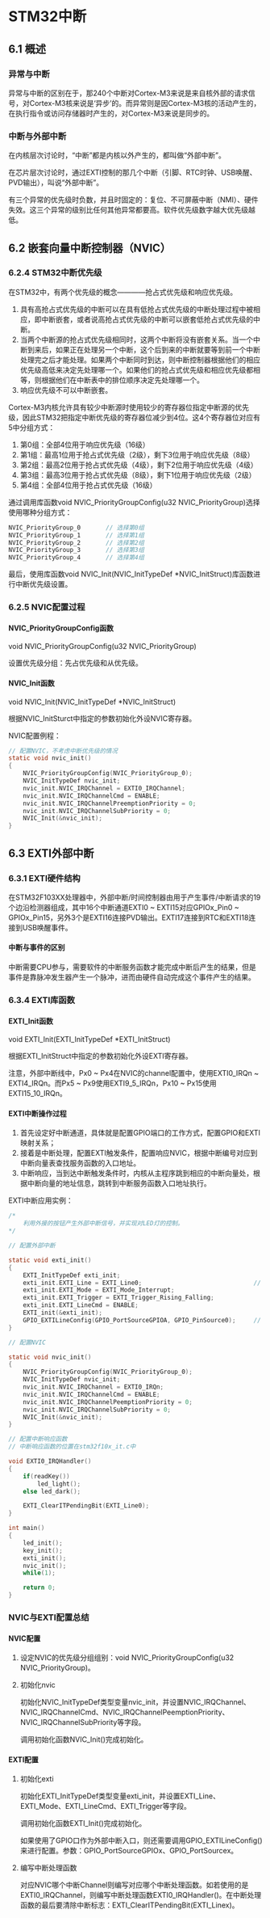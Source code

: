 # STM32中断

## 6.1 概述

### 异常与中断

异常与中断的区别在于，那240个中断对Cortex-M3来说是来自核外部的请求信号，对Cortex-M3核来说是‘异步’的。而异常则是因Cortex-M3核的活动产生的，在执行指令或访问存储器时产生的，对Cortex-M3来说是同步的。

### 中断与外部中断

在内核层次讨论时，“中断”都是内核以外产生的，都叫做“外部中断”。

在芯片层次讨论时，通过EXTI控制的那几个中断（引脚、RTC时钟、USB唤醒、PVD输出），叫说“外部中断”。

有三个异常的优先级时负数，并且时固定的：复位、不可屏蔽中断（NMI）、硬件失效。这三个异常的级别比任何其他异常都要高。软件优先级数字越大优先级越低。

## 6.2 嵌套向量中断控制器（NVIC）

### 6.2.4 STM32中断优先级

在STM32中，有两个优先级的概念————抢占式优先级和响应优先级。

1. 具有高抢占式优先级的中断可以在具有低抢占式优先级的中断处理过程中被相应，即中断嵌套，或者说高抢占式优先级的中断可以嵌套低抢占式优先级的中断。
2. 当两个中断源的抢占式优先级相同时，这两个中断将没有嵌套关系。当一个中断到来后，如果正在处理另一个中断，这个后到来的中断就要等到前一个中断处理完之后才能处理。如果两个中断同时到达，则中断控制器根据他们的相应优先级高低来决定先处理哪一个。如果他们的抢占式优先级和相应优先级都相等，则根据他们在中断表中的排位顺序决定先处理哪一个。
3. 响应优先级不可以中断嵌套。

Cortex-M3内核允许具有较少中断源时使用较少的寄存器位指定中断源的优先级，因此STM32把指定中断优先级的寄存器位减少到4位。这4个寄存器位对应有5中分组方式：
1. 第0组：全部4位用于响应优先级（16级）
2. 第1组：最高1位用于抢占式优先级（2级），剩下3位用于响应优先级（8级）
3. 第2组：最高2位用于抢占式优先级（4级），剩下2位用于响应优先级（4级）
4. 第3组：最高3位用于抢占式优先级（8级），剩下1位用于响应优先级（2级）
5. 第4组：全部4位用于抢占式优先级（16级）

通过调用库函数void NVIC_PriorityGroupConfig(u32 NVIC_PriorityGroup)选择使用哪种分组方式：
```C
NVIC_PriorityGroup_0       // 选择第0组
NVIC_PriorityGroup_1       // 选择第1组
NVIC_PriorityGroup_2       // 选择第2组
NVIC_PriorityGroup_3       // 选择第3组
NVIC_PriorityGroup_4       // 选择第4组
```

最后，使用库函数void NVIC_Init(NVIC_InitTypeDef *NVIC_InitStruct)库函数进行中断优先级设置。

### 6.2.5 NVIC配置过程

#### NVIC_PriorityGroupConfig函数

void NVIC_PriorityGroupConfig(u32 NVIC_PriorityGroup)

设置优先级分组：先占优先级和从优先级。

#### NVIC_Init函数

void NVIC_Init(NVIC_InitTypeDef *NVIC_InitStruct)

根据NVIC_InitSturct中指定的参数初始化外设NVIC寄存器。

NVIC配置例程：

```C
// 配置NVIC，不考虑中断优先级的情况
static void nvic_init()
{
    NVIC_PriorityGroupConfig(NVIC_PriorityGroup_0);
    NVIC_InitTypeDef nvic_init;
    nvic_init.NVIC_IRQChannel = EXTI0_IRQChannel;
    nvic_init.NVIC_IRQChannelCmd = ENABLE;
    nvic_init.NVIC_IRQChannelPreemptionPriority = 0;
    nvic_init.NVIC_IRQChannelSubPriority = 0;
    NVIC_Init(&nvic_init);
}
```

## 6.3 EXTI外部中断

### 6.3.1 EXTI硬件结构

在STM32F103XX处理器中，外部中断/时间控制器由用于产生事件/中断请求的19个边沿检测器组成，其中16个中断通道EXTI0 ~ EXTI15对应GPIOx_Pin0 ~ GPIOx_Pin15，另外3个是EXTI16连接PVD输出。EXTI17连接到RTC和EXTI18连接到USB唤醒事件。

#### 中断与事件的区别

中断需要CPU参与，需要软件的中断服务函数才能完成中断后产生的结果，但是事件是靠脉冲发生器产生一个脉冲，进而由硬件自动完成这个事件产生的结果。

### 6.3.4 EXTI库函数

#### EXTI_Init函数

void EXTI_Init(EXTI_InitTypeDef *EXTI_InitStruct)

根据EXTI_InitStruct中指定的参数初始化外设EXTI寄存器。

注意，外部中断线中，Px0 ~ Px4在NVIC的channel配置中，使用EXTI0_IRQn ~ EXTI4_IRQn。而Px5 ~ Px9使用EXTI9_5_IRQn，Px10 ~ Px15使用EXTI15_10_IRQn。

#### EXTI中断操作过程

1. 首先设定好中断通道，具体就是配置GPIO端口的工作方式，配置GPIO和EXTI映射关系；
2. 接着是中断处理，配置EXTI触发条件，配置响应NVIC，根据中断编号对应到中断向量表查找服务函数的入口地址。
3. 中断响应，当到达中断触发条件时，内核从主程序跳到相应的中断向量处，根据中断向量的地址信息，跳转到中断服务函数入口地址执行。

EXTI中断应用实例：

```C
/*
    利用外接的按钮产生外部中断信号，并实现对LED灯的控制。
*/

// 配置外部中断

static void exti_init()
{
    EXTI_InitTypeDef exti_init;
    exti_init.EXTI_Line = EXTI_Line0;                               // PA0按钮按下产生外部中断信号，对应外部中断线为EXTI_Line0
    exti_init.EXTI_Mode = EXTI_Mode_Interrupt;
    exti_init.EXTI_Trigger = EXTI_Trigger_Rising_Falling;
    exti_init.EXTI_LineCmd = ENABLE;
    EXTI_init(&exti_init);
    GPIO_EXTILineConfig(GPIO_PortSourceGPIOA, GPIO_PinSource0);     // 配置连接引脚到PA0   
}

// 配置NVIC

static void nvic_init()
{
    NVIC_PriorityGroupConfig(NVIC_PriorityGroup_0);
    NVIC_InitTypeDef nvic_init;
    nvic_init.NVIC_IRQChannel = EXTI0_IRQn;
    nvic_init.NVIC_IRQChannelCmd = ENABLE;
    nvic_init.NVIC_IRQChannelPeemptionPriority = 0;
    nvic_init.NVIC_IRQChannelSubPriority = 0;
    NVIC_Init(&nvic_init);
}

// 配置中断响应函数
// 中断响应函数的位置在stm32f10x_it.c中

void EXTI0_IRQHandler()
{
    if(readKey())
        led_light();
    else led_dark();

    EXTI_ClearITPendingBit(EXTI_Line0);
}

int main()
{
    led_init();
    key_init();
    exti_init();
    nvic_init();
    while(1);

    return 0;
}

```

### NVIC与EXTI配置总结

#### NVIC配置

1. 设定NVIC的优先级分组组别：void NVIC_PriorityGroupConfig(u32 NVIC_PriorityGroup)。
2. 初始化nvic

    初始化NVIC_InitTypeDef类型变量nvic_init，并设置NVIC_IRQChannel、NVIC_IRQChannelCmd、NVIC_IRQChannelPeemptionPriority、NVIC_IRQChannelSubPriority等字段。

    调用初始化函数NVIC_Init()完成初始化。

#### EXTI配置

1. 初始化exti

    初始化EXTI_InitTypeDef类型变量exti_init，并设置EXTI_Line、EXTI_Mode、EXTI_LineCmd、EXTI_Trigger等字段。

    调用初始化函数EXTI_Init()完成初始化。

    如果使用了GPIO口作为外部中断入口，则还需要调用GPIO_EXTILineConfig()来进行配置。参数：GPIO_PortSourceGPIOx、GPIO_PortSourcex。
2. 编写中断处理函数

    对应NVIC哪个中断Channel则编写对应哪个中断处理函数。如若使用的是EXTI0_IRQChannel，则编写中断处理函数EXTI0_IRQHandler()。在中断处理函数的最后要清除中断标志：EXTI_ClearITPendingBit(EXTI_Linex)。
